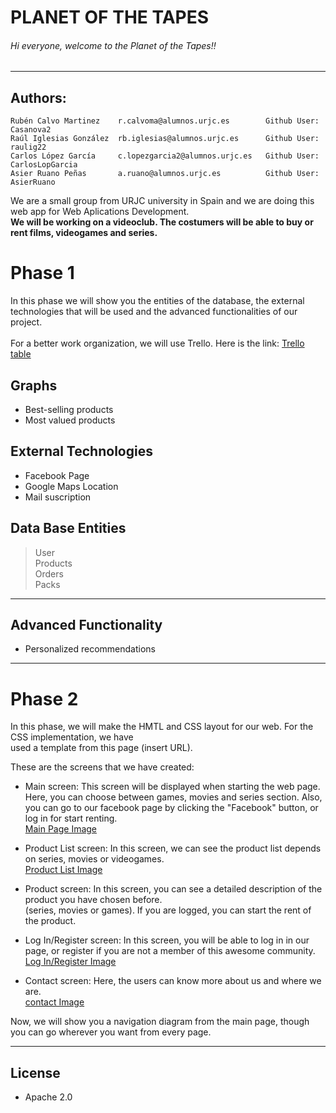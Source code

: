 # PLANET OF THE TAPES
###### Hi everyone, welcome to the Planet of the Tapes!!
------------
Authors:
------------
```
Rubén Calvo Martinez    r.calvoma@alumnos.urjc.es        Github User: Casanova2      
Raúl Iglesias González  rb.iglesias@alumnos.urjc.es      Github User: raulig22     
Carlos López García     c.lopezgarcia2@alumnos.urjc.es   Github User: CarlosLopGarcia   
Asier Ruano Peñas       a.ruano@alumnos.urjc.es          Github User: AsierRuano  
```
We are a small group from URJC university in Spain and we are doing this web app for Web Aplications Development.  
**We will be working on a videoclub. The costumers will be able to buy or rent films, videogames and series.**  

# Phase 1  
In this phase we will show you the entities of the database, the external technologies that will be used and the advanced functionalities of our project.     
       
For a better work organization, we will use Trello. Here is the link: [Trello table](https://trello.com/b/mblOwpgb/planet-of-the-tapes)        

## Graphs
* Best-selling products
* Most valued products

## External Technologies
* Facebook Page
* Google Maps Location  
* Mail suscription 

## Data Base Entities
> User  
> Products  
> Orders  
> Packs  
------------
## Advanced Functionality     
* Personalized recommendations    
------------
# Phase 2  
In this phase, we will make the HMTL and CSS layout for our web. For the CSS implementation, we have  
used a template from this page (insert URL).  

These are the screens that we have created:  
  
* Main screen: This screen will be displayed when starting the web page. Here, you can choose between games, movies
and series section. Also, you can go to our facebook page by clicking the "Facebook" button, or log in for 
start renting.  
[Main Page Image](mainPage.png)  
  
* Product List screen: In this screen, we can see the product list depends on series, movies or videogames.  
[Product List Image](productsPage.png)  
  
* Product screen: In this screen, you can see a detailed description of the product you have chosen before.  
(series, movies or games). If you are logged, you can start the rent of the product.  
  
* Log In/Register screen: In this screen, you will be able to log in in our page, or register if you are not a member
of this awesome community.  
[Log In/Register Image](loginPage.png)  

* Contact screen: Here, the users can know more about us and where we are.  
[contact Image](contactPage.png)

Now, we will show you a navigation diagram from the main page, though you can go wherever you want from every page.  
  
------------
  
## License 
* Apache 2.0  

